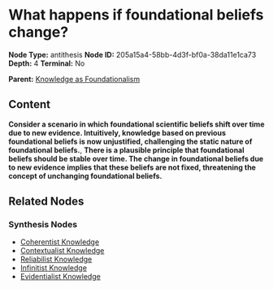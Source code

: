 # What happens if foundational beliefs change?

**Node Type:** antithesis
**Node ID:** 205a15a4-58bb-4d3f-bf0a-38da11e1ca73
**Depth:** 4
**Terminal:** No

**Parent:** [Knowledge as Foundationalism](knowledge-as-foundationalism-synthesis-64c5f0db-8092-4478-88ee-39de2ff14f63.md)

## Content

**Consider a scenario in which foundational scientific beliefs shift over time due to new evidence. Intuitively, knowledge based on previous foundational beliefs is now unjustified, challenging the static nature of foundational beliefs.**, **There is a plausible principle that foundational beliefs should be stable over time. The change in foundational beliefs due to new evidence implies that these beliefs are not fixed, threatening the concept of unchanging foundational beliefs.**

## Related Nodes

### Synthesis Nodes

- [Coherentist Knowledge](coherentist-knowledge-synthesis-7170fcb1-feb5-4ca0-bdad-d62aa0b35eab.md)
- [Contextualist Knowledge](contextualist-knowledge-synthesis-ecca2a3d-805a-4c18-896a-262995e853ce.md)
- [Reliabilist Knowledge](reliabilist-knowledge-synthesis-51577f85-529d-4eba-a37d-879d2b75b22b.md)
- [Infinitist Knowledge](infinitist-knowledge-synthesis-edec4bdc-fc90-426f-83df-dd12f871cf11.md)
- [Evidentialist Knowledge](evidentialist-knowledge-synthesis-7c47b51a-9d7c-49a2-9a28-019029eb5782.md)
